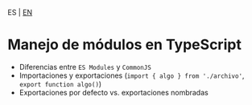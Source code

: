 <!-- MULTILANGUAJE MENU START -->
ES | [EN](https://lckpig.gitbook.io/practical-dev-handbook/typescript/modules-namespaces/handling-modules)
<!-- MULTILANGUAJE MENU END -->

# Manejo de módulos en TypeScript

- Diferencias entre `ES Modules` y `CommonJS`
- Importaciones y exportaciones (`import { algo } from './archivo'`, `export function algo()`)
- Exportaciones por defecto vs. exportaciones nombradas 